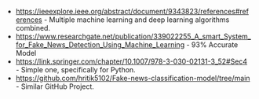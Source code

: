 - https://ieeexplore.ieee.org/abstract/document/9343823/references#references - Multiple machine learning and deep learning algorithms combined.
- https://www.researchgate.net/publication/339022255_A_smart_System_for_Fake_News_Detection_Using_Machine_Learning - 93% Accurate Model
- https://link.springer.com/chapter/10.1007/978-3-030-02131-3_52#Sec4 - Simple one, specifically for Python.
- https://github.com/hritik5102/Fake-news-classification-model/tree/main - Similar GitHub Project.